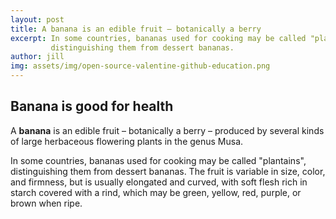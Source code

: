 ```yaml
---
layout: post
title: A banana is an edible fruit – botanically a berry
excerpt: In some countries, bananas used for cooking may be called "plantains",
         distinguishing them from dessert bananas.
author: jill
img: assets/img/open-source-valentine-github-education.png
---
```


## Banana is good for health

A **banana** is an edible fruit – botanically a berry – produced by several kinds
of large herbaceous flowering plants in the genus Musa.

In some countries, bananas used for cooking may be called "plantains",
distinguishing them from dessert bananas. The fruit is variable in size, color,
and firmness, but is usually elongated and curved, with soft flesh rich in
starch covered with a rind, which may be green, yellow, red, purple, or brown
when ripe.